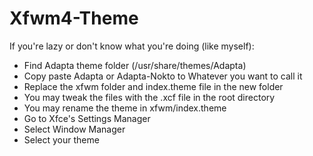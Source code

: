 # Xfwm4-Theme

If you're lazy or don't know what you're doing (like myself):

* Find Adapta theme folder (/usr/share/themes/Adapta)
* Copy paste Adapta or Adapta-Nokto to Whatever you want to call it
* Replace the xfwm folder and index.theme file in the new folder
* You may tweak the files with the .xcf file in the root directory
* You may rename the theme in xfwm/index.theme
* Go to Xfce's Settings Manager
* Select Window Manager
* Select your theme

